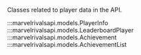 Classes related to player data in the API.

:::marvelrivalsapi.models.PlayerInfo
:::marvelrivalsapi.models.LeaderboardPlayer
:::marvelrivalsapi.models.Achievement
:::marvelrivalsapi.models.AchievementList